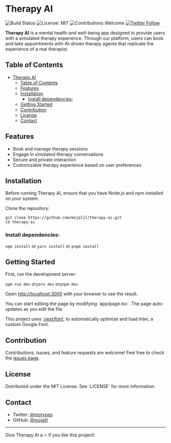 # Therapy AI

![Build Status](https://img.shields.io/badge/build-passing-brightgreen)
![License: MIT](https://img.shields.io/badge/License-MIT-blue.svg)
![Contributions Welcome](https://img.shields.io/badge/contributions-welcome-brightgreen.svg)
[![Twitter Follow](https://img.shields.io/twitter/follow/motypes?style=social)](https://twitter.com/motypes)

**Therapy AI** is a mental health and well-being app designed to provide users with a simulated therapy experience. Through our platform, users can book and take appointments with AI-driven therapy agents that replicate the experience of a real therapist.

## Table of Contents
- [Therapy AI](#therapy-ai)
  - [Table of Contents](#table-of-contents)
  - [Features](#features)
  - [Installation](#installation)
    - [Install dependencies:](#install-dependencies)
  - [Getting Started](#getting-started)
  - [Contribution](#contribution)
  - [License](#license)
  - [Contact](#contact)

## Features
- Book and manage therapy sessions
- Engage in simulated therapy conversations
- Secure and private interaction
- Customizable therapy experience based on user preferences

## Installation
Before running Therapy AI, ensure that you have Node.js and npm installed on your system.

Clone the repository:
```
git clone https://github.com/mojalil/therapy-ai.git
cd therapy-ai
```

### Install dependencies:

`npm install` or `yarn install` or `pnpm install`

## Getting Started

First, run the development server:


`npm run dev` or`yarn dev` or`pnpm dev`


Open [http://localhost:3000](http://localhost:3000) with your browser to see the result.

You can start editing the page by modifying \`app/page.tsx\`. The page auto-updates as you edit the file.

This project uses [\`next/font\`](https://nextjs.org/docs/basic-features/font-optimization) to automatically optimize and load Inter, a custom Google Font.

## Contribution
Contributions, issues, and feature requests are welcome! Feel free to check the [issues page](https://github.com/mojalil/therapy-ai/issues).

## License
Distributed under the MIT License. See \`LICENSE\` for more information.

## Contact
- Twitter: [@motypes](https://twitter.com/motypes)
- GitHub: [@mojalil](https://github.com/mojalil)

---

Give Therapy AI a ⭐ if you like this project!
